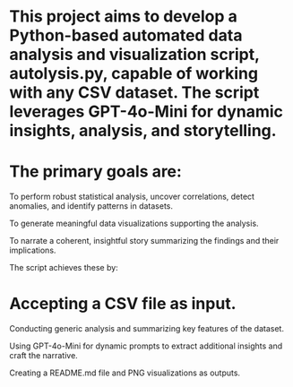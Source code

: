 # This project aims to develop a Python-based automated data analysis and visualization script, autolysis.py, capable of working with any CSV dataset. The script leverages GPT-4o-Mini for dynamic insights, analysis, and storytelling.

# The primary goals are:

To perform robust statistical analysis, uncover correlations, detect anomalies, and identify patterns in datasets.

To generate meaningful data visualizations supporting the analysis.

To narrate a coherent, insightful story summarizing the findings and their implications.

The script achieves these by:

# Accepting a CSV file as input.

Conducting generic analysis and summarizing key features of the dataset.

Using GPT-4o-Mini for dynamic prompts to extract additional insights and craft the narrative.

Creating a README.md file and PNG visualizations as outputs.
